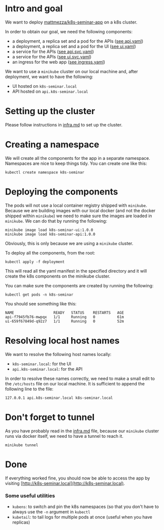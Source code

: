# Intro and goal

We want to deploy [mattmezza/k8s-seminar-app](https://github.com/mattmezza/k8s-seminar-app) on a k8s cluster.

In order to obtain our goal, we need the following components:
- a deployment, a replica set and a pod for the APIs ([see api.yaml](api.yaml))
- a deployment, a replica set and a pod for the UI ([see ui.yaml](ui.yaml))
- a service for the APIs ([see api.svc.yaml](api.svc.yaml))
- a service for the APIs ([see ui.svc.yaml](ui.svc.yaml))
- an ingress for the web app ([see ingress.yaml](ingress.yaml))

We want to use a `minikube` cluster on our local machine and, after deployment, 
we want to have the following:
- UI hosted on `k8s-seminar.local`
- API hosted on `api.k8s-seminar.local`

# Setting up the cluster

Please follow instructions in [infra.md](../infra.md) to set up the cluster.

# Creating a namespace

We will create all the components for the app in a separate namespace. 
Namespaces are nice to keep things tidy. You can create one like this:
```
kubectl create namespace k8s-seminar
```

# Deploying the components

The pods will not use a local container registry shipped with `minikube`. 
Because we are building images with our local docker (and not the docker 
shipped within `minikube`) we need to make sure the images are loaded 
in `minikube`. We can do that by running the following:
```
minikube image load k8s-seminar-ui:1.0.0
minikube image load k8s-seminar-api:1.0.0
```
Obviously, this is only because we are using a `minikube` cluster.

To deploy all the components, from the root:
```
kubectl apply -f deployment
```

This will read all the yaml manifest in the specified directory and it will create 
the k8s components on the minikube cluster.

You can make sure the components are created by running the following:

```
kubectl get pods -n k8s-seminar
```
You should see something like this:
```
NAME                  READY   STATUS    RESTARTS   AGE
api-f7945fb76-mwpqx   1/1     Running   0          61m
ui-659f67849d-q92z7   1/1     Running   0          52m
```

# Resolving local host names

We want to resolve the following host names locally:
- `k8s-seminar.local`: for the UI
- `api.k8s-seminar.local`: for the API

In order to resolve these names correctly, we need to make a small edit to the `/etc/hosts` file on our local machine.
It is sufficient to append the following line to the file:
```
127.0.0.1 api.k8s-seminar.local k8s-seminar.local
```

# Don't forget to tunnel

As you have probably read in the [infra.md](../infra.md) file, because our `minikube` 
cluster runs via docker itself, we need to have a tunnel to reach it.
```
minikube tunnel
```


# Done

If everything worked fine, you should now be able to access the app by visiting 
[http://k8s-seminar.local](http://k8s-seminar.local).


### Some useful utilities

- `kubens`: to switch and pin the k8s namespaces (so that you don't have to always use the `-n` argument in `kubectl`
- `kubetail`: to tail logs for multiple pods at once (useful when you have replicas)
